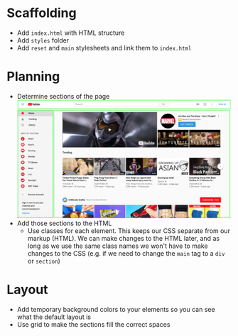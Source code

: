 # Scaffolding
* Add `index.html` with HTML structure
* Add `styles` folder
* Add `reset` and `main` stylesheets and link them to `index.html`

# Planning
* Determine sections of the page
![Youtube layout](youtube_layout.png)
* Add those sections to the HTML
  * Use classes for each element. This keeps our CSS separate from our markup (HTML). We can make changes to the HTML later, and as long as we use the same class names we won't have to make changes to the CSS (e.g. if we need to change the `main` tag to a `div` or `section`)

# Layout
* Add temporary background colors to your elements so you can see what the default layout is
* Use grid to make the sections fill the correct spaces
